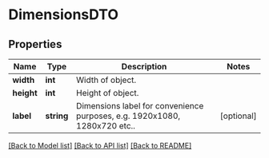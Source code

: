 # DimensionsDTO

## Properties
Name | Type | Description | Notes
------------ | ------------- | ------------- | -------------
**width** | **int** | Width of object. | 
**height** | **int** | Height of object. | 
**label** | **string** | Dimensions label for convenience purposes, e.g. 1920x1080, 1280x720 etc.. | [optional] 

[[Back to Model list]](../README.md#documentation-for-models) [[Back to API list]](../README.md#documentation-for-api-endpoints) [[Back to README]](../README.md)


